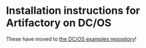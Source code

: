 # Installation instructions for Artifactory on DC/OS

These have moved to [the DC/OS examples repository](https://github.com/dcos/examples/tree/master/artifactory)!